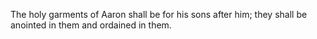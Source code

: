 The holy garments of Aaron shall be for his sons after him; they shall be anointed in them and ordained in them.
